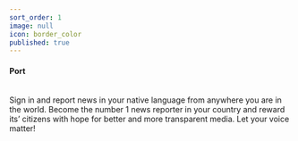 ```yaml
---
sort_order: 1
image: null
icon: border_color
published: true
---
```


#### **Port**
<br>
Sign in and report news in your native language from anywhere you are in the world. Become the number 1 news reporter in your country and reward its’ citizens with hope for better and more transparent media. Let your voice matter!
